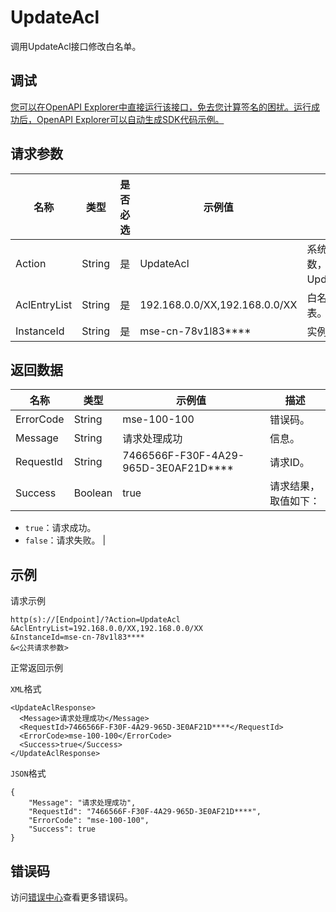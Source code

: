 # UpdateAcl

调用UpdateAcl接口修改白名单。

## 调试

[您可以在OpenAPI Explorer中直接运行该接口，免去您计算签名的困扰。运行成功后，OpenAPI Explorer可以自动生成SDK代码示例。](https://api.aliyun.com/#product=mse&api=UpdateAcl&type=RPC&version=2019-05-31)

## 请求参数

|名称|类型|是否必选|示例值|描述|
|--|--|----|---|--|
|Action|String|是|UpdateAcl|系统规定参数，取值：UpdateAcl。 |
|AclEntryList|String|是|192.168.0.0/XX,192.168.0.0/XX|白名单列表。 |
|InstanceId|String|是|mse-cn-78v1l83\*\*\*\*|实例ID。 |

## 返回数据

|名称|类型|示例值|描述|
|--|--|---|--|
|ErrorCode|String|mse-100-100|错误码。 |
|Message|String|请求处理成功|信息。 |
|RequestId|String|7466566F-F30F-4A29-965D-3E0AF21D\*\*\*\*|请求ID。 |
|Success|Boolean|true|请求结果，取值如下：

 -   `true`：请求成功。
-   `false`：请求失败。 |

## 示例

请求示例

```
http(s)://[Endpoint]/?Action=UpdateAcl
&AclEntryList=192.168.0.0/XX,192.168.0.0/XX
&InstanceId=mse-cn-78v1l83****
&<公共请求参数>
```

正常返回示例

`XML`格式

```
<UpdateAclResponse>
  <Message>请求处理成功</Message>
  <RequestId>7466566F-F30F-4A29-965D-3E0AF21D****</RequestId>
  <ErrorCode>mse-100-100</ErrorCode>
  <Success>true</Success>
</UpdateAclResponse>
```

`JSON`格式

```
{
    "Message": "请求处理成功",
    "RequestId": "7466566F-F30F-4A29-965D-3E0AF21D****",
    "ErrorCode": "mse-100-100",
    "Success": true
}
```

## 错误码

访问[错误中心](https://error-center.aliyun.com/status/product/mse)查看更多错误码。

